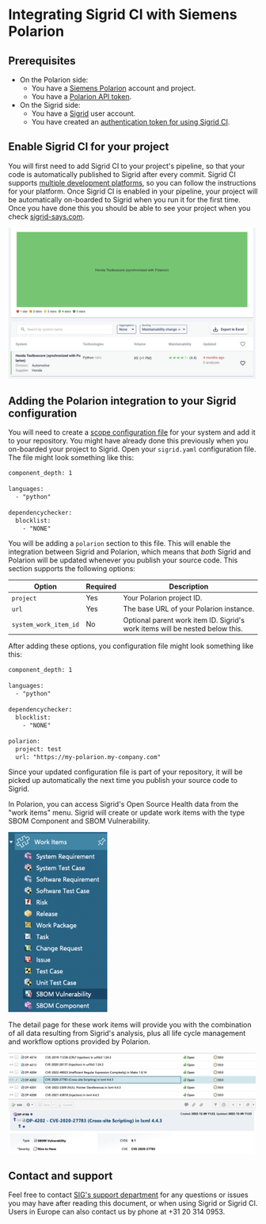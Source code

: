 Integrating Sigrid CI with Siemens Polarion
===========================================

## Prerequisites

- On the Polarion side:
  - You have a [Siemens Polarion](https://polarion.plm.automation.siemens.com) account and project.
  - You have a [Polarion API token](https://industry-solutions.polarion.com/polarion/rest/v1/).
- On the Sigrid side:
  - You have a [Sigrid](https://sigrid-says.com) user account. 
  - You have created an [authentication token for using Sigrid CI](../organization-integration/authentication-tokens.md).

## Enable Sigrid CI for your project

You will first need to add Sigrid CI to your project's pipeline, so that your code is automatically published to Sigrid after every commit. Sigrid CI supports [multiple development platforms](../README.md), so you can follow the instructions for your platform. Once Sigrid CI is enabled in your pipeline, your project will be automatically on-boarded to Sigrid when you run it for the first time. Once you have done this you should be able to see your project when you check [sigrid-says.com](https://sigrid-says.com).

<img src="../images/polarion-sigrid-onboarding.png" width="500" />

## Adding the Polarion integration to your Sigrid configuration

You will need to create a [scope configuration file](../reference/analysis-scope-configuration.md) for your system and add it to your repository. You might have already done this previously when you on-boarded your project to Sigrid. Open your `sigrid.yaml` configuration file. The file might look something like this:

```
component_depth: 1

languages:
  - "python"

dependencychecker:
  blocklist:
    - "NONE"
```

You will be adding a `polarion` section to this file. This will enable the integration between Sigrid and Polarion, which means that *both* Sigrid and Polarion will be updated whenever you publish your source code. This section supports the following options:

| Option                | Required | Description                                                                  |
|-----------------------|----------|------------------------------------------------------------------------------|
| `project`             | Yes      | Your Polarion project ID.                                                    |
| `url`                 | Yes      | The base URL of your Polarion instance.                                      |
| `system_work_item_id` | No       | Optional parent work item ID. Sigrid's work items will be nested below this. |

After adding these options, you configuration file might look something like this:

```
component_depth: 1

languages:
  - "python"

dependencychecker:
  blocklist:
    - "NONE"
    
polarion:
  project: test
  url: "https://my-polarion.my-company.com"
```

Since your updated configuration file is part of your repository, it will be picked up automatically the next time you publish your source code to Sigrid.

In Polarion, you can access Sigrid's Open Source Health data from the "work items" menu. Sigrid will create or update work items with the type SBOM Component and SBOM Vulnerability.

<img src="../images/polarion-menu.png" width="200" />

The detail page for these work items will provide you with the combination of all data resulting from Sigrid's analysis, plus all life cycle management and workflow options provided by Polarion.

<img src="../images/polarion-list.png" width="500" />

## Contact and support

Feel free to contact [SIG's support department](mailto:support@softwareimprovementgroup.com) for any questions or issues you may have after reading this document, or when using Sigrid or Sigrid CI. Users in Europe can also contact us by phone at +31 20 314 0953.
